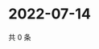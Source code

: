 # 2022-07-14

共 0 条

<!-- BEGIN WEIBO -->
<!-- 最后更新时间 Thu Jul 14 2022 13:28:44 GMT+0800 (China Standard Time) -->

<!-- END WEIBO -->

